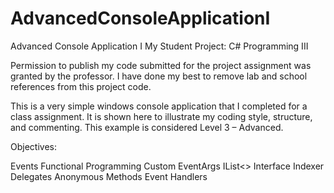 # AdvancedConsoleApplicationI

Advanced Console Application I
My Student Project: C# Programming III

Permission to publish my code submitted for the project assignment was granted by the professor. I have done my best to remove lab and school references from this project code. 

This is a very simple windows console application that I completed for a class assignment. It is shown here to illustrate my coding style, structure, and commenting. This example is considered Level 3 – Advanced.

Objectives:

Events
Functional Programming
Custom EventArgs
IList<> Interface
Indexer
Delegates
Anonymous Methods
Event Handlers



